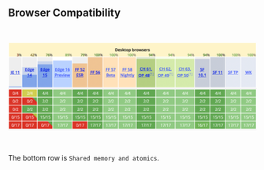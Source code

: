 ## Browser Compatibility

<br>

![desctop-browsers](../../images/es2017.png)

<br>

The bottom row is `Shared memory and atomics`.
